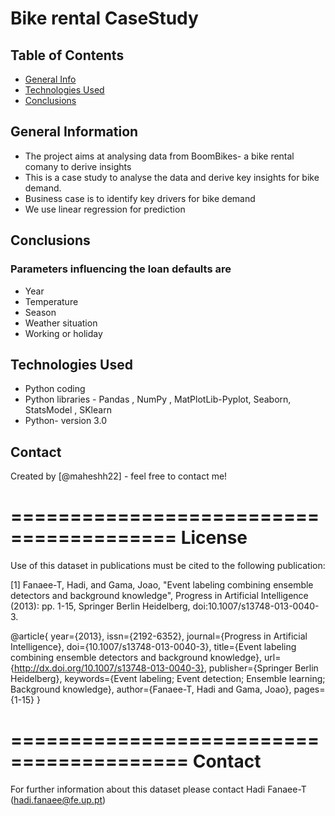 # Bike rental CaseStudy



## Table of Contents
* [General Info](#general-information)
* [Technologies Used](#technologies-used)
* [Conclusions](#conclusions)


<!-- You can include any other section that is pertinent to your problem -->

## General Information
- The project aims at analysing data from BoomBikes- a bike rental comany to derive insights
- This is a case study to analyse the data and derive key insights for bike demand.
- Business case is to identify key drivers for bike demand
- We use linear regression for prediction

<!-- You don't have to answer all the questions - just the ones relevant to your project. -->

## Conclusions
### Parameters influencing the loan defaults are
- Year
- Temperature
- Season 
- Weather situation
- Working or holiday

<!-- You don't have to answer all the questions - just the ones relevant to your project. -->


## Technologies Used
- Python coding
- Python libraries - Pandas , NumPy , MatPlotLib-Pyplot, Seaborn, StatsModel , SKlearn
- Python- version 3.0

<!-- As the libraries versions keep on changing, it is recommended to mention the version of library used in this project -->


## Contact
Created by [@maheshh22] - feel free to contact me!


<!-- Optional -->
<!-- ## License -->
<!-- This project is open source and available under the [... License](). -->
========================================
License
=========================================
Use of this dataset in publications must be cited to the following publication:

[1] Fanaee-T, Hadi, and Gama, Joao, "Event labeling combining ensemble detectors and background knowledge", Progress in Artificial Intelligence (2013): pp. 1-15, Springer Berlin Heidelberg, doi:10.1007/s13748-013-0040-3.

@article{
	year={2013},
	issn={2192-6352},
	journal={Progress in Artificial Intelligence},
	doi={10.1007/s13748-013-0040-3},
	title={Event labeling combining ensemble detectors and background knowledge},
	url={http://dx.doi.org/10.1007/s13748-013-0040-3},
	publisher={Springer Berlin Heidelberg},
	keywords={Event labeling; Event detection; Ensemble learning; Background knowledge},
	author={Fanaee-T, Hadi and Gama, Joao},
	pages={1-15}
}

=========================================
Contact
=========================================
	
For further information about this dataset please contact Hadi Fanaee-T (hadi.fanaee@fe.up.pt)

<!-- You don't have to include all sections - just the one's relevant to your project -->
